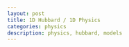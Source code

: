 ```yaml
---
layout: post
title: 1D Hubbard / 1D Physics
categories: physics
description: physics, hubbard, models
---
```

